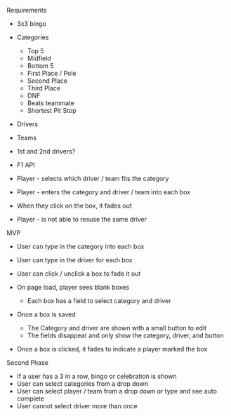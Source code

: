 Requirements

- 3x3 bingo 
- Categories
    - Top 5
    - Midfield
    - Bottom 5
    - First Place / Pole
    - Second Place 
    - Third Place
    - DNF
    - Beats teammate
    - Shortest Pit Stop
- Drivers
- Teams 
- 1st and 2nd drivers?

- F1 API 


- Player - selects which driver / team fits the category
- Player - enters the category and driver / team into each box
- When they click on the box, it fades out 
- Player - is not able to resuse the same driver 


MVP 
- User can type in the category into each box
- User can type in the driver for each box
- User can click / unclick a box to fade it out 

- On page load, player sees blank boxes
    - Each box has a field to select category and driver

- Once a box is saved
    - The Category and driver are shown with a small button to edit
    - The fields disappear and only show the category, driver, and button
- Once a box is clicked, it fades to indicate a player marked the box


Second Phase
- If a user has a 3 in a row, bingo or celebration is shown 
- User can select categories from a drop down
- User can select player / team from a drop down or type and see auto complete 
- User cannot select driver more than once 